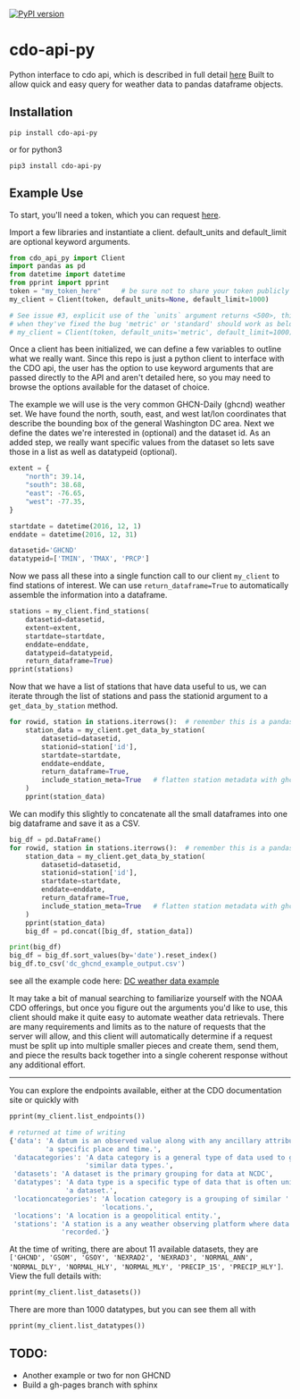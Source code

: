 [![PyPI version](https://badge.fury.io/py/cdo-api-py.svg)](https://badge.fury.io/py/cdo-api-py)

# cdo-api-py
Python interface to cdo api, which is described in full detail [here](https://www.ncdc.noaa.gov/cdo-web/webservices/v2#gettingStarted)
Built to allow quick and easy query for weather data to pandas dataframe objects.

## Installation

```
pip install cdo-api-py
```
or for python3
```
pip3 install cdo-api-py
```

## Example Use

To start, you'll need a token, which you can request [here](https://www.ncdc.noaa.gov/cdo-web/token).

Import a few libraries and instantiate a client. default_units and default_limit are optional keyword arguments.
```python
from cdo_api_py import Client
import pandas as pd
from datetime import datetime
from pprint import pprint
token = "my_token_here"     # be sure not to share your token publicly
my_client = Client(token, default_units=None, default_limit=1000)

# See issue #3, explicit use of the `units` argument returns <500>, this is a bug in the API.
# when they've fixed the bug 'metric' or 'standard' should work as below:
# my_client = Client(token, default_units='metric', default_limit=1000)
```

Once a client has been initialized, we can define a few variables to outline what we really want.
Since this repo is just a python client to interface with the CDO api, the user has the option
to use keyword arguments that are passed directly to the API and aren't detailed here, so you
may need to browse the options available for the dataset of choice.

The example we will use is the very common GHCN-Daily (ghcnd) weather set. We have found
the north, south, east, and west lat/lon coordinates that describe the bounding box of the
general Washington DC area. Next we define the dates we're interested in (optional) and
the dataset id. As an added step, we really want specific values from the dataset so lets
save those in a list as well as datatypeid (optional).

```python
extent = {
    "north": 39.14,
    "south": 38.68,
    "east": -76.65,
    "west": -77.35,
}

startdate = datetime(2016, 12, 1)
enddate = datetime(2016, 12, 31)

datasetid='GHCND'
datatypeid=['TMIN', 'TMAX', 'PRCP']
```

Now we pass all these into a single function call to our client `my_client` to find stations of interest.
We can use `return_dataframe=True` to automatically assemble the information into a dataframe.
```python
stations = my_client.find_stations(
    datasetid=datasetid,
    extent=extent,
    startdate=startdate,
    enddate=enddate,
    datatypeid=datatypeid,
    return_dataframe=True)
pprint(stations)
```

Now that we have a list of stations that have data useful to us, we can iterate through
the list of stations and pass the stationid argument to a `get_data_by_station` method.
```python
for rowid, station in stations.iterrows():  # remember this is a pandas dataframe!
    station_data = my_client.get_data_by_station(
        datasetid=datasetid,
        stationid=station['id'],
        startdate=startdate,
        enddate=enddate,
        return_dataframe=True,
        include_station_meta=True   # flatten station metadata with ghcnd readings
    )
    pprint(station_data)
```

We can modify this slightly to concatenate all the small dataframes into one big dataframe
and save it as a CSV.
```python
big_df = pd.DataFrame()
for rowid, station in stations.iterrows():  # remember this is a pandas dataframe!
    station_data = my_client.get_data_by_station(
        datasetid=datasetid,
        stationid=station['id'],
        startdate=startdate,
        enddate=enddate,
        return_dataframe=True,
        include_station_meta=True   # flatten station metadata with ghcnd readings
    )
    pprint(station_data)
    big_df = pd.concat([big_df, station_data])

print(big_df)
big_df = big_df.sort_values(by='date').reset_index()
big_df.to_csv('dc_ghcnd_example_output.csv')
```

see all the example code here: [DC weather data example](docs/example/dc_weather_data.py)

It may take a bit of manual searching to familiarize yourself with the NOAA CDO offerings, but
once you figure out the arguments you'd like to use, this client should make it quite easy
to automate weather data retrievals. There are many requirements and limits as to the nature of
requests that the server will allow, and this client will automatically determine if a request
must be split up into multiple smaller pieces and create them, send them, and piece the
results back together into a single coherent response without any additional effort.

***

You can explore the endpoints available, either at the CDO documentation site or quickly with
```python
pprint(my_client.list_endpoints())

# returned at time of writing
{'data': 'A datum is an observed value along with any ancillary attributes at '
         'a specific place and time.',
 'datacategories': 'A data category is a general type of data used to group '
                   'similar data types.',
 'datasets': 'A dataset is the primary grouping for data at NCDC',
 'datatypes': 'A data type is a specific type of data that is often unique to '
              'a dataset.',
 'locationcategories': 'A location category is a grouping of similar '
                       'locations.',
 'locations': 'A location is a geopolitical entity.',
 'stations': 'A station is a any weather observing platform where data is '
             'recorded.'}
```

At the time of writing, there are about 11 available datasets, they are `['GHCND', 'GSOM', 'GSOY', 'NEXRAD2', 'NEXRAD3', 'NORMAL_ANN', 'NORMAL_DLY', 'NORMAL_HLY', 'NORMAL_MLY', 'PRECIP_15', 'PRECIP_HLY']`. View the full details with:
```python
pprint(my_client.list_datasets())
```

There are more than 1000 datatypes, but you can see them all with
```python
pprint(my_client.list_datatypes())
```


## TODO:
* Another example or two for non GHCND
* Build a gh-pages branch with sphinx
